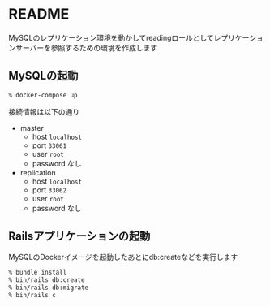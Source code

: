 # README

MySQLのレプリケーション環境を動かしてreadingロールとしてレプリケーションサーバーを参照するための環境を作成します

## MySQLの起動

```sh
% docker-compose up
```

接続情報は以下の通り

- master
    - host `localhost`
    - port `33061`
    - user `root`
    - password なし
- replication
    - host `localhost`
    - port `33062`
    - user `root`
    - password なし

## Railsアプリケーションの起動

MySQLのDockerイメージを起動したあとにdb:createなどを実行します

```sh
% bundle install
% bin/rails db:create
% bin/rails db:migrate
% bin/rails c
```

